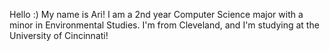 Hello :) 
My name is Ari!
I am a 2nd year Computer Science major
with a minor in Environmental Studies.
I'm from Cleveland, and I'm studying at the 
University of Cincinnati! 
